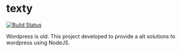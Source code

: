 # texty
[![Build Status](https://travis-ci.org/RiotingNerds/texty.svg?branch=master)](https://travis-ci.org/RiotingNerds/texty)

Wordpress is old. This project developed to provide a alt solutions to wordpress using NodeJS. 
